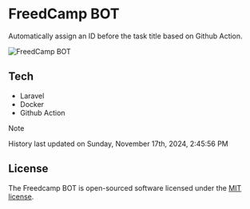 # FreedCamp BOT

Automatically assign an ID before the task title based on Github Action.

![FreedCamp BOT](https://repository-images.githubusercontent.com/737932867/7d34798b-2680-471c-b089-a78a718d3d6a)

## Tech

- Laravel
- Docker
- Github Action

> [!NOTE]  
> History last updated on Sunday, November 17th, 2024, 2:45:56 PM

## License

The Freedcamp BOT is open-sourced software licensed under the [MIT license](https://opensource.org/licenses/MIT).
